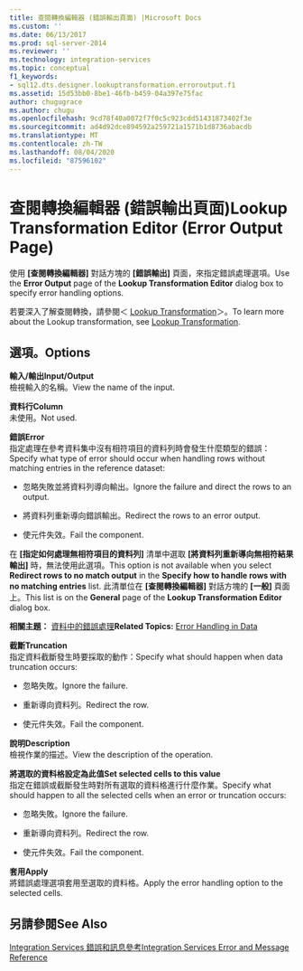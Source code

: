 ```yaml
---
title: 查閱轉換編輯器 (錯誤輸出頁面) |Microsoft Docs
ms.custom: ''
ms.date: 06/13/2017
ms.prod: sql-server-2014
ms.reviewer: ''
ms.technology: integration-services
ms.topic: conceptual
f1_keywords:
- sql12.dts.designer.lookuptransformation.erroroutput.f1
ms.assetid: 15d53bb0-8be1-46fb-b459-04a397e75fac
author: chugugrace
ms.author: chugu
ms.openlocfilehash: 9cd78f40a0072f7f0c5c923cdd51431873402f3e
ms.sourcegitcommit: ad4d92dce894592a259721a1571b1d8736abacdb
ms.translationtype: MT
ms.contentlocale: zh-TW
ms.lasthandoff: 08/04/2020
ms.locfileid: "87596102"
---
```

# <a name="lookup-transformation-editor-error-output-page"></a><span data-ttu-id="9112b-102">查閱轉換編輯器 (錯誤輸出頁面)</span><span class="sxs-lookup"><span data-stu-id="9112b-102">Lookup Transformation Editor (Error Output Page)</span></span>
  <span data-ttu-id="9112b-103">使用 **[查閱轉換編輯器]** 對話方塊的 **[錯誤輸出]** 頁面，來指定錯誤處理選項。</span><span class="sxs-lookup"><span data-stu-id="9112b-103">Use the **Error Output** page of the **Lookup Transformation Editor** dialog box to specify error handling options.</span></span>  
  
 <span data-ttu-id="9112b-104">若要深入了解查閱轉換，請參閱＜ [Lookup Transformation](data-flow/transformations/lookup-transformation.md)＞。</span><span class="sxs-lookup"><span data-stu-id="9112b-104">To learn more about the Lookup transformation, see [Lookup Transformation](data-flow/transformations/lookup-transformation.md).</span></span>  
  
## <a name="options"></a><span data-ttu-id="9112b-105">選項。</span><span class="sxs-lookup"><span data-stu-id="9112b-105">Options</span></span>  
 <span data-ttu-id="9112b-106">**輸入/輸出**</span><span class="sxs-lookup"><span data-stu-id="9112b-106">**Input/Output**</span></span>  
 <span data-ttu-id="9112b-107">檢視輸入的名稱。</span><span class="sxs-lookup"><span data-stu-id="9112b-107">View the name of the input.</span></span>  
  
 <span data-ttu-id="9112b-108">**資料行**</span><span class="sxs-lookup"><span data-stu-id="9112b-108">**Column**</span></span>  
 <span data-ttu-id="9112b-109">未使用。</span><span class="sxs-lookup"><span data-stu-id="9112b-109">Not used.</span></span>  
  
 <span data-ttu-id="9112b-110">**錯誤**</span><span class="sxs-lookup"><span data-stu-id="9112b-110">**Error**</span></span>  
 <span data-ttu-id="9112b-111">指定處理在參考資料集中沒有相符項目的資料列時會發生什麼類型的錯誤：</span><span class="sxs-lookup"><span data-stu-id="9112b-111">Specify what type of error should occur when handling rows without matching entries in the reference dataset:</span></span>  
  
-   <span data-ttu-id="9112b-112">忽略失敗並將資料列導向輸出。</span><span class="sxs-lookup"><span data-stu-id="9112b-112">Ignore the failure and direct the rows to an output.</span></span>  
  
-   <span data-ttu-id="9112b-113">將資料列重新導向錯誤輸出。</span><span class="sxs-lookup"><span data-stu-id="9112b-113">Redirect the rows to an error output.</span></span>  
  
-   <span data-ttu-id="9112b-114">使元件失效。</span><span class="sxs-lookup"><span data-stu-id="9112b-114">Fail the component.</span></span>  
  
 <span data-ttu-id="9112b-115">在 **[指定如何處理無相符項目的資料列]** 清單中選取 **[將資料列重新導向無相符結果輸出]** 時，無法使用此選項。</span><span class="sxs-lookup"><span data-stu-id="9112b-115">This option is not available when you select **Redirect rows to no match output** in the **Specify how to handle rows with no matching entries** list.</span></span> <span data-ttu-id="9112b-116">此清單位在 **[查閱轉換編輯器]** 對話方塊的 **[一般]** 頁面上。</span><span class="sxs-lookup"><span data-stu-id="9112b-116">This list is on the **General** page of the **Lookup Transformation Editor** dialog box.</span></span>  
  
 <span data-ttu-id="9112b-117">**相關主題：** [資料中的錯誤處理](data-flow/error-handling-in-data.md)</span><span class="sxs-lookup"><span data-stu-id="9112b-117">**Related Topics:** [Error Handling in Data](data-flow/error-handling-in-data.md)</span></span>  
  
 <span data-ttu-id="9112b-118">**截斷**</span><span class="sxs-lookup"><span data-stu-id="9112b-118">**Truncation**</span></span>  
 <span data-ttu-id="9112b-119">指定資料截斷發生時要採取的動作：</span><span class="sxs-lookup"><span data-stu-id="9112b-119">Specify what should happen when data truncation occurs:</span></span>  
  
-   <span data-ttu-id="9112b-120">忽略失敗。</span><span class="sxs-lookup"><span data-stu-id="9112b-120">Ignore the failure.</span></span>  
  
-   <span data-ttu-id="9112b-121">重新導向資料列。</span><span class="sxs-lookup"><span data-stu-id="9112b-121">Redirect the row.</span></span>  
  
-   <span data-ttu-id="9112b-122">使元件失效。</span><span class="sxs-lookup"><span data-stu-id="9112b-122">Fail the component.</span></span>  
  
 <span data-ttu-id="9112b-123">**說明**</span><span class="sxs-lookup"><span data-stu-id="9112b-123">**Description**</span></span>  
 <span data-ttu-id="9112b-124">檢視作業的描述。</span><span class="sxs-lookup"><span data-stu-id="9112b-124">View the description of the operation.</span></span>  
  
 <span data-ttu-id="9112b-125">**將選取的資料格設定為此值**</span><span class="sxs-lookup"><span data-stu-id="9112b-125">**Set selected cells to this value**</span></span>  
 <span data-ttu-id="9112b-126">指定在錯誤或截斷發生時對所有選取的資料格進行什麼作業。</span><span class="sxs-lookup"><span data-stu-id="9112b-126">Specify what should happen to all the selected cells when an error or truncation occurs:</span></span>  
  
-   <span data-ttu-id="9112b-127">忽略失敗。</span><span class="sxs-lookup"><span data-stu-id="9112b-127">Ignore the failure.</span></span>  
  
-   <span data-ttu-id="9112b-128">重新導向資料列。</span><span class="sxs-lookup"><span data-stu-id="9112b-128">Redirect the row.</span></span>  
  
-   <span data-ttu-id="9112b-129">使元件失效。</span><span class="sxs-lookup"><span data-stu-id="9112b-129">Fail the component.</span></span>  
  
 <span data-ttu-id="9112b-130">**套用**</span><span class="sxs-lookup"><span data-stu-id="9112b-130">**Apply**</span></span>  
 <span data-ttu-id="9112b-131">將錯誤處理選項套用至選取的資料格。</span><span class="sxs-lookup"><span data-stu-id="9112b-131">Apply the error handling option to the selected cells.</span></span>  
  
## <a name="see-also"></a><span data-ttu-id="9112b-132">另請參閱</span><span class="sxs-lookup"><span data-stu-id="9112b-132">See Also</span></span>  
 [<span data-ttu-id="9112b-133">Integration Services 錯誤和訊息參考</span><span class="sxs-lookup"><span data-stu-id="9112b-133">Integration Services Error and Message Reference</span></span>](../../2014/integration-services/integration-services-error-and-message-reference.md)  
  
  
